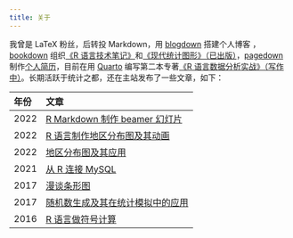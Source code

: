 ```yaml
---
title: 关于
---
```


我曾是 <span class="latex">L<span>a</span>T<span>e</span>X</span> 粉丝，后转投 Markdown，用 [blogdown](https://github.com/rstudio/blogdown) 搭建个人博客 ，[bookdown](https://github.com/rstudio/bookdown) 组织[《R 语言技术笔记》](https://github.com/XiangyunHuang/notesdown)和[《现代统计图形》（已出版）](https://github.com/XiangyunHuang/msg)，[pagedown](https://github.com/rstudio/pagedown) 制作[个人简历](/vitae/2022-hxy-cv.pdf)，目前在用 [Quarto](https://quarto.org/) 编写第二本专著[《R 语言数据分析实战》（写作中）](https://github.com/XiangyunHuang/data-analysis-in-action)。长期活跃于统计之都，还在主站发布了一些文章，如下：

| 年份 | 文章 |
|:-----|:----------|
| 2022 | [R Markdown 制作 beamer 幻灯片](https://cosx.org/2022/08/beamer-not-down/)|
| 2022 | [R 语言制作地区分布图及其动画](https://cosx.org/2022/07/choropleth-map-animation/)|
| 2022| [地区分布图及其应用](https://cosx.org/2022/05/choropleth-map/)|
| 2021 | [从 R 连接 MySQL](https://cosx.org/2020/06/connect-mysql-from-r/) |
| 2017 | [漫谈条形图](https://cosx.org/2017/10/discussion-about-bar-graph/) |
| 2017 | [随机数生成及其在统计模拟中的应用](https://cosx.org/2017/05/random-number-generation/)  |
| 2016 | [R 语言做符号计算](https://cosx.org/2016/07/r-symbol-calculate) |
